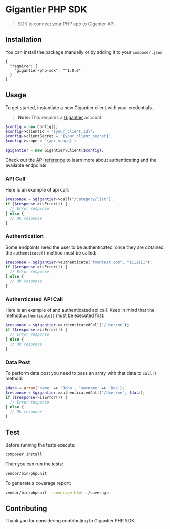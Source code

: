 # Gigantier PHP SDK

> SDK to connect your PHP app to Giganter API.

## Installation

You can install the package manually or by adding it to your `composer.json`:

```
{
  "require": {
    "gigantier/php-sdk": "^1.0.0"
  }
}
```

## Usage

To get started, instantiate a new Gigantier client with your credentials.

> **Note:** This requires a [Gigantier](http://gigantier.com) account.

```php
$config = new Config();
$config->clientId = '{your_client_id}';
$config->clientSecret = '{your_client_secret}';
$config->scope = '{api_scope}';

$gigantier = new Gigantier\Client($config);
```

Check out the [API reference](https://docs.gigantier.com/?php) to learn more about authenticating and the available endpoints.

### API Call

Here is an example of api call:

```php
$response = $gigantier->call("/Category/list");
if ($response->isError()) {
  // Error response
} else {
  // Ok response
}
```

### Authentication

Some endpoints need the user to be authenticated, once they are obtained, the ```authenticate()``` method must be called:

```php
$response = $gigantier->authenticate("foo@test.com", "1111111");
if ($response->isError()) {
  // Error response
} else {
  // Ok response
}
```

### Authenticated API Call

Here is an example of and authenticated api call. Keep in mind that the method ```authenticate()``` must be executed first:

```php
$response = $gigantier->authenticatedCall('/User/me');
if ($response->isError()) {
  // Error response
} else {
  // Ok response
}
```

### Data Post

To perform data post you need to pass an array with that data to ```call()``` method:

```php
$data = array('name' => 'John', 'surname' => 'Doe');
$response = $gigantier->authenticatedCall('/User/me', $data);
if ($response->isError()) {
  // Error response
} else {
  // Ok response
}
```

## Test

Before running the tests execute:

```bash
composer install
```

Then you can run the tests:

```bash
vendor/bin/phpunit
```

To generate a coverage report:

```bash
vendor/bin/phpunit --coverage-html ./coverage
```

## Contributing

Thank you for considering contributing to Gigantier PHP SDK.